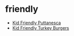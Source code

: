 # friendly

 * [Kid Friendly Puttanesca](index/k/kid-friendly-puttanesca-56389887.json)
 * [Kid Friendly Turkey Burgers](index/k/kid-friendly-turkey-burgers-104169.json)
